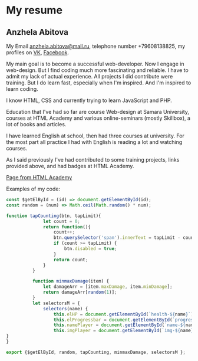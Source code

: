 # My resume 
## Anzhela Abitova 
        
My Email anzhela.abitova@mail.ru, telephone number +79608138825, my profiles on 
[VK](https://vk.com/id230631255"), [Facebook](https://www.facebook.com/abitovaanzela").
        
My main goal is to become a successful web-developer. Now I engage in web-design. But I 
find coding much more fascinating and reliable. I have to admit my lack of actual experience. 
All projects I did contribute were training. But I do learn fast, especially when I'm 
inspired. And I'm inspired to learn coding. 
        
I know HTML, CSS and currently trying to learn JavaScript and PHP. 
        
Education that I've had so far are course Web-design at Samara University, courses at HTML 
Academy and various online-seminars (mostly Skillbox), a lot of books and articles. 
        
I have learned English at school, then had three courses at university. For the most part 
all practice I had with English is reading a lot and watching courses. 
        
As I said previously I've had contributed to some training projects, links provided above, and had 
badges at HTML Academy.
        
[Page from HTML Academy](https://htmlacademy.ru/assets/courses/309/project-state-final.zip")
        
Examples of my code:
```javascript
const $getElById = (id) => document.getElementById(id);
const random = (num) => Math.ceil(Math.random() * num);

function tapCounting(btn, tapLimit){
              let count = 0;
              return function(){
                  count++;
                  btn.querySelector('span').innerText = tapLimit - count;
                  if (count >= tapLimit) {
                      btn.disabled = true;
                  }
                  return count;
              }
          }

          function minmaxDamage(item) {
              let damageArr = [item.maxDamage, item.minDamage];
              return damageArr[random(1)];
          }
          let selectorsM = {
              selectors(name) {
                  this.elHP = document.getElementById(`health-${name}`);
                  this.elProgressbar = document.getElementById(`progressbar-${name}`);
                  this.namePlayer = document.getElementById(`name-${name}`);
                  this.imgPlayer = document.getElementById(`img-${name}`);
}
}

export {$getElById, random, tapCounting, minmaxDamage, selectorsM };
```
